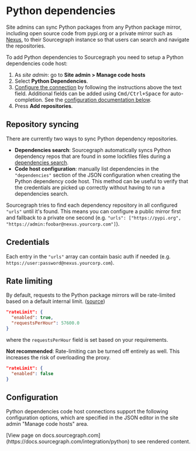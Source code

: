 # Python dependencies

Site admins can sync Python packages from any Python package mirror, including open source code from pypi.org or a private mirror such as [Nexus](https://www.sonatype.com/products/nexus-repository), to their Sourcegraph instance so that users can search and navigate the repositories.

To add Python dependencies to Sourcegraph you need to setup a Python dependencies code host:

1. As *site admin*: go to **Site admin > Manage code hosts**
1. Select **Python Dependencies**.
1. [Configure the connection](#configuration) by following the instructions above the text field. Additional fields can be added using <kbd>Cmd/Ctrl+Space</kbd> for auto-completion. See the [configuration documentation below](#configuration).
1. Press **Add repositories**.

## Repository syncing

There are currently two ways to sync Python dependency repositories.

* **Dependencies search**: Sourcegraph automatically syncs Python dependency repos that are found in some lockfiles files during a [dependencies search](../code_search/how-to/dependencies_search.md).
* **Code host configuration**: manually list dependencies in the `"dependencies"` section of the JSON configuration when creating the Python dependency code host. This method can be useful to verify that the credentials are picked up correctly without having to run a dependencies search.

Sourcegraph tries to find each dependency repository in all configured `"urls"` until it's found. This means you can configure a public mirror first and fallback to a private one second (e.g. `"urls": ["https://pypi.org", "https://admin:foobar@nexus.yourcorp.com"]`).

## Credentials

Each entry in the `"urls"` array can contain basic auth if needed (e.g. `https://user:password@nexus.yourcorp.com`).

## Rate limiting

By default, requests to the Python package mirrors will be rate-limited based on a default internal limit. ([source](https://github.com/sourcegraph/sourcegraph/blob/main/schema/python-packages.schema.json))

```json
"rateLimit": {
  "enabled": true,
  "requestsPerHour": 57600.0
}
```
where the `requestsPerHour` field is set based on your requirements.

**Not recommended**: Rate-limiting can be turned off entirely as well.
This increases the risk of overloading the proxy.

```json
"rateLimit": {
  "enabled": false
}
```

## Configuration

Python dependencies code host connections support the following configuration options, which are specified in the JSON editor in the site admin "Manage code hosts" area.

<div markdown-func=jsonschemadoc jsonschemadoc:path="admin/external_service/python-packages.schema.json">[View page on docs.sourcegraph.com](https://docs.sourcegraph.com/integration/python) to see rendered content.</div>
